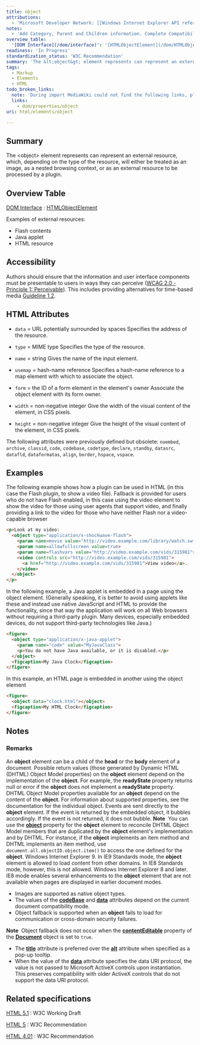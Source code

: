 ```yaml
---
title: object
attributions:
  - 'Microsoft Developer Network: [[Windows Internet Explorer API reference](http://msdn.microsoft.com/en-us/library/ie/hh828809%28v=vs.85%29.aspx) Article]'
notes:
  - 'Add Category, Parent and Children information. Complete Compatibility table. Complete HTML information subsection.'
overview_table:
  '[DOM Interface](/dom/interface)': '[HTMLObjectElement](/dom/HTMLObjectElement)'
readiness: 'In Progress'
standardization_status: 'W3C Recommendation'
summary: 'The &lt;object&gt; element represents can represent an external resource, which, depending on the type of the resource, will either be treated as an image, as a nested browsing context, or as an external resource to be processed by a plugin.'
tags:
  - Markup
  - Elements
  - HTML
todo_broken_links:
  note: 'During import MediaWiki could not find the following links, please fix and adjust this list.'
  links:
    - dom/properties/object
uri: html/elements/object

---
```

## <span>Summary</span>

The &lt;object&gt; element represents can represent an external resource, which, depending on the type of the resource, will either be treated as an image, as a nested browsing context, or as an external resource to be processed by a plugin.

## <span>Overview Table</span>

[DOM Interface](/dom/interface)
:   [HTMLObjectElement](/dom/HTMLObjectElement)

Examples of external resources:

-   Flash contents
-   Java applet
-   HTML resource

## <span>Accessibility</span>

Authors should ensure that the information and user interface components must be presentable to users in ways they can perceive ([WCAG 2.0 - Principle 1: Perceivable](http://www.w3.org/TR/WCAG20/#perceivable)). This includes providing alternatives for time-based media [Guideline 1.2](http://www.w3.org/TR/WCAG20/#media-equiv).

## <span>HTML Attributes</span>

-   `data` = URL potentially surrounded by spaces
    Specifies the address of the resource.

-   `type` = MIME type
    Specifies the type of the resource.

-   `name` = string
    Gives the name of the input element.

-   `usemap` = hash-name reference
    Specifies a hash-name reference to a map element with which to associate the object.

-   `form` = the ID of a form element in the element's owner
    Associate the object element with its form owner.

-   `width` = non-negative integer
    Give the width of the visual content of the element, in CSS pixels.

-   `height` = non-negative integer
    Give the height of the visual content of the element, in CSS pixels.

The following attributes were previously defined but obsolete: `noembed`, `archive`, `classid`, `code`, `codebase`, `codetype`, `declare`, `standby`, `datasrc`, `datafld`, `dataformatas`, `align`, `border`, `hspace`, `vspace`.

## <span>Examples</span>

The following example shows how a plugin can be used in HTML (in this case the Flash plugin, to show a video file). Fallback is provided for users who do not have Flash enabled, in this case using the video element to show the video for those using user agents that support video, and finally providing a link to the video for those who have neither Flash nor a video-capable browser

``` html
<p>Look at my video:
  <object type="application/x-shockwave-flash">
    <param name=movie value="http://video.example.com/library/watch.swf">
    <param name=allowfullscreen value=true>
    <param name=flashvars value="http://video.example.com/vids/315981">
    <video controls src="http://video.example.com/vids/315981">
      <a href="http://video.example.com/vids/315981">View video</a>.
    </video>
  </object>
</p>
```

In the following example, a Java applet is embedded in a page using the object element. (Generally speaking, it is better to avoid using applets like these and instead use native JavaScript and HTML to provide the functionality, since that way the application will work on all Web browsers without requiring a third-party plugin. Many devices, especially embedded devices, do not support third-party technologies like Java.)

``` html
<figure>
  <object type="application/x-java-applet">
    <param name="code" value="MyJavaClass">
    <p>You do not have Java available, or it is disabled.</p>
  </object>
  <figcaption>My Java Clock</figcaption>
</figure>
```

In this example, an HTML page is embedded in another using the object element

``` html
<figure>
  <object data="clock.html"></object>
  <figcaption>My HTML Clock</figcaption>
</figure>
```

## <span>Notes</span>

### <span>Remarks</span>

An **object** element can be a child of the **head** or the **body** element of a document. Possible return values (those generated by Dynamic HTML (DHTML) Object Model properties) on the **object** element depend on the implementation of the **object**. For example, the **readyState** property returns null or error if the **object** does not implement a **readyState** property. DHTML Object Model properties available for an **object** depend on the content of the **object**. For information about supported properties, see the documentation for the individual object. Events are sent directly to the **object** element. If the event is returned by the embedded object, it bubbles accordingly. If the event is not returned, it does not bubble. **Note**  You can use the [**object**](/w/index.php?title=dom/properties/object&action=edit&redlink=1) property for the **object** element to reconcile DHTML Object Model members that are duplicated by the **object** element's implementation and by DHTML. For instance, if the **object** implements an item method and DHTML implements an item method, use `document.all.objectID.object.item()` to access the one defined for the **object**. Windows Internet Explorer 9. In IE9 Standards mode, the **object** element is allowed to load content from other domains. In IE8 Standards mode, however, this is not allowed. Windows Internet Explorer 8 and later. IE8 mode enables several enhancements to the **object** element that are not available when pages are displayed in earlier document modes.

-   Images are supported as native object types.
-   The values of the [**codeBase**](/html/attributes/codeBase) and [**data**](/html/attributes/data) attributes depend on the current document compatibility mode.
-   Object fallback is supported when an **object** fails to load for communication or cross-domain security failures.

**Note**  Object fallback does not occur when the [**contentEditable**](/html/attributes/contentEditable) property of the [**Document**](/dom/Document) object is set to `true`.

-   The [**title**](/html/attributes/title) attribute is preferred over the [**alt**](/html/attributes/alt) attribute when specified as a pop-up tooltip.
-   When the value of the [**data**](/html/attributes/data) attribute specifies the data URI protocol, the value is not passed to Microsoft ActiveX controls upon instantiation. This preserves compatibility with older ActiveX controls that do not support the data URI protocol.

## <span>Related specifications</span>

[HTML 5.1](http://www.w3.org/TR/html51/embedded-content.html#the-object-element)
:   W3C Working Draft

[HTML 5](http://www.w3.org/TR/html5/embedded-content-0.html#the-object-element)
:   W3C Recommendation

[HTML 4.01](http://www.w3.org/TR/html401/struct/objects.html#edef-OBJECT)
:   W3C Recommendation
